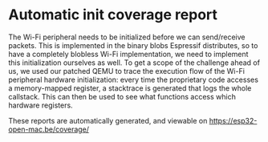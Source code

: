 # Automatic init coverage report

The Wi-Fi peripheral needs to be initialized before we can send/receive packets. This is implemented in the binary blobs Espressif distributes, so to have a completely blobless Wi-Fi implementation, we need to implement this initialization ourselves as well. To get a scope of the challenge ahead of us, we used our patched QEMU to trace the execution flow of the Wi-Fi peripheral hardware initialization: every time the proprietary code accesses a memory-mapped register, a stacktrace is generated that logs the whole callstack. This can then be used to see what functions access which hardware registers.

These reports are automatically generated, and viewable on https://esp32-open-mac.be/coverage/
